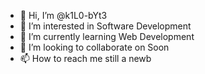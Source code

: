 - 👋 Hi, I’m @k1L0-bYt3
- 👀 I’m interested in Software Development
- 🌱 I’m currently learning Web Development
- 💞️ I’m looking to collaborate on Soon
- 📫 How to reach me still a newb

<!---
k1L0-bYt3/k1L0-bYt3 is a ✨ special ✨ repository because its `README.md` (this file) appears on your GitHub profile.
You can click the Preview link to take a look at your changes.
--->
